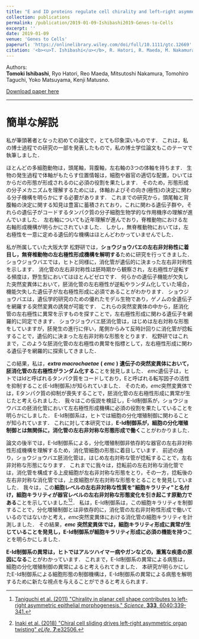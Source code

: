 ```yaml
---
title: "E and ID proteins regulate cell chirality and left–right asymmetric development in Drosophila"
collection: publications
permalink: /publication/2019-01-09-Ishibashi2019-Genes-to-Cells
excerpt: ''
date: 2019-01-09
venue: 'Genes to Cells'
paperurl: 'https://onlinelibrary.wiley.com/doi/full/10.1111/gtc.12669'
citation: '<b><u>T. Ishibashi</u></b>, R. Hatori, R. Maeda, M. Nakamura, T. Taguchi, Y. Matsuyama, K. Matusno. &quot;E and ID proteins regulate cell chirality and left-right asymmetric development in <i>Drosphila</i>.&quot; <i>Genes to Cells</i> 2019 <b>24</b>:3.'
---
```


Authors:  
**Tomoki Ishibashi**, Ryo Hatori, Reo Maeda, Mitsutoshi Nakamura, Tomohiro Taguchi, Yoko Matsuyama, Kenji Matusno.

[Download paper here](https://onlinelibrary.wiley.com/doi/epdf/10.1111/gtc.12669)

---

# 簡単な解説

私が筆頭著者となった初めての論文で，とても印象深いものです．
これは，私の博士過程での研究の一部を発表したもので，私の博士学位論文もこのテーマで執筆しました．

ほとんどの多細胞動物は，頭尾軸，背腹軸，左右軸の3つの体軸を持ちます．
生物の発生過程で体軸がもたらす位置情報は，細胞や器官の適切な配置，ひいてはからだの形態が形成されるのに必須の役割を果たします．
そのため，形態形成の分子メカニズムを理解するためには，体軸およびその向き(極性)の決定に関わる分子機構を明らかにする必要があります．
これまでの研究から，頭尾軸と背腹軸の決定に関する知見は豊富に蓄積されており，これに関わる遺伝子群や，それらの遺伝子がコードするタンパク質の分子細胞生物学的な作用機序の理解が進んでいました．
左右軸についても近年理解が進んでおり，脊椎動物における左右軸形成機構が明らかにされていました．
しかし，無脊椎動物においては，左右極性を一意に定める遺伝的な機構はほとんどわかっていませんでした．

私が所属していた大阪大学 松野研では，**ショウジョウバエの左右非対称性に着目し，無脊椎動物の左右極性形成機構を解明する**ために研究を行ってきました．
ショウジョウバエでは，ヒトと同様に，消化管が遺伝的に決まった左右非対称性を示します．
消化管の左右非対称性は胚時期から観察され，左右極性が逆転する頻度は，野生型においてはほとんどゼロです．
何らかの遺伝子機能が欠失した突然変異体において，胚消化管の左右極性が逆転やランダム化していた場合，機能欠失した遺伝子が左右極性形成に必須であることがわかります．
ショウジョウバエは，遺伝学的研究のための優れたモデル生物であり，ゲノムの全遺伝子を網羅する突然変異の誘発が可能です．
これらの突然変異体の中から，胚消化管の左右極性に異常を示すものを探すことで，左右極性形成に関わる遺伝子を網羅的に同定できます．
ショウジョウバエ胚消化管は，はじめは左右対称な形態をしていますが，胚発生の進行に伴い，尾側からみて反時計回りに消化管が捻転することで，遺伝的に決まった左右非対称な形態をとります．
松野研ではこれまで，このような胚消化管の左右極性の異常を指標として，左右極性形成に関わる遺伝子を網羅的に探索してきました．

この結果，私は，***extra macrochaetae*** **(** ***emc*** **)** **遺伝子の突然変異体において，胚消化管の左右極性がランダム化する**ことを発見しました．
*emc*遺伝子は，ヒトではIdと呼ばれるタンパク質をコードしており，Eと呼ばれる転写因子の活性を抑制すること(E-Id制御系)が知られていました．
そのため，*emc*突然変異体では，Eタンパク質の抑制が喪失することで，胚消化管の左右極性形成に異常が生じたと考えられました．
我々はこの仮説を検証し，E-Id制御系が，ショウジョウバエの胚消化管において左右極性形成機構に必須の役割を果たしていることを明らかにしました．
E-Id制御系は，ヒトでは細胞の分化増殖制御に関わることが知られています．
これに対して本研究では，**E-Id制御系が，細胞の分化増殖制御とは無関係に，消化管の左右非対称な形態形成で働く**ことがわかりました．

論文の後半では，E-Id制御系による，分化増殖制御非依存的な器官の左右非対称性形成機構を理解するため，消化管細胞の形態に着目しています．
前述の通り，ショウジョウバエ胚消化管は，はじめ左右対称な管が捻転することで，左右非対称な形態になります．
これまでに我々は，捻転前の左右対称な消化管では，消化管を構成する上皮細胞が左右非対称な形態をとり，その一方，捻転後の左右非対称な消化管では，上皮細胞が左右対称な形態をとることを発見していました．
我々は，この**細胞レベルの左右非対称な性質を"細胞キラリティ"と名付け，細胞キラリティが器官レベルの左右非対称な形態変化を引き起こす原動力である**ことを示していました[^1][^2]．
私は，E-Id制御系は，この細胞キラリティを制御することで，分化増殖制御とは非依存的に，消化管の左右非対称性形成で働いているのではないかと考え，*emc*突然変異体における消化管の細胞キラリティを計測しました．
その結果，***emc*** **突然変異体では，細胞キラリティ形成に異常が生じていることを発見し，E-Id制御系が細胞キラリティ形成に必須の機能を持つ**ことを明らかにしました．

**E-Id制御系の異常は，ヒトではアルツハイマー病やガンなどの，重篤な疾患の原因になる**ことがわかっています．
これまで，E-Id制御系の異常による病態は，細胞の分化増殖制御の異常によると考えられてきました．
本研究が明らかにしたE-Id制御系による細胞形態の制御機構は，E-Id制御系の異常による病態を解明するために新たな視点を与えることができると考えられます．

[^1]: [Taniguchi et al. (2011) "Chirality in planar cell shape contributes to left-right asymmetric epithelial morphogenesis." *Science*, **333**, 6040:339-341.](https://science.sciencemag.org/content/333/6040/339.long)
[^2]: [Inaki et al. (2018) "Chiral cell sliding drives left-right asymmetric organ twisting" *eLife*, **7**:e32506.](https://elifesciences.org/articles/32506)

